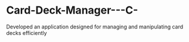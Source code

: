 # Card-Deck-Manager---C-
 Developed an application designed for managing and manipulating card decks efficiently

